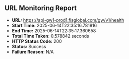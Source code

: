 ## URL Monitoring Report

- **URL:** https://api-gw1-prod1.fisglobal.com/gw/v1/health
- **Start Time:** 2025-06-14T22:35:16.781816
- **End Time:** 2025-06-14T22:35:17.360658
- **Total Time Taken:** 0.578842 seconds
- **HTTP Status Code:** 200
- **Status:** Success
- **Failure Reason:** N/A
